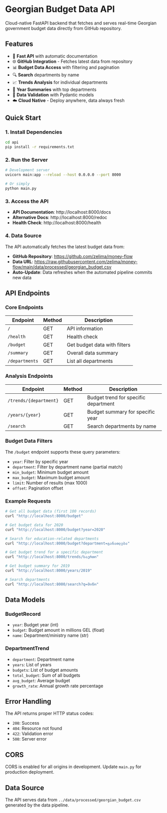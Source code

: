 # Georgian Budget Data API

Cloud-native FastAPI backend that fetches and serves real-time Georgian government budget data directly from GitHub repository.

## Features

- 🚀 **Fast API** with automatic documentation
- 🌐 **GitHub Integration** - Fetches latest data from repository
- 📊 **Budget Data Access** with filtering and pagination
- 🔍 **Search** departments by name
- 📈 **Trends Analysis** for individual departments
- 📅 **Year Summaries** with top departments
- 🔧 **Data Validation** with Pydantic models
- ☁️ **Cloud Native** - Deploy anywhere, data always fresh

## Quick Start

### 1. Install Dependencies

```bash
cd api
pip install -r requirements.txt
```

### 2. Run the Server

```bash
# Development server
uvicorn main:app --reload --host 0.0.0.0 --port 8000

# Or simply
python main.py
```

### 3. Access the API

- **API Documentation**: http://localhost:8000/docs
- **Alternative Docs**: http://localhost:8000/redoc
- **Health Check**: http://localhost:8000/health

### 4. Data Source

The API automatically fetches the latest budget data from:
- **GitHub Repository**: https://github.com/zelima/money-flow
- **Data URL**: https://raw.githubusercontent.com/zelima/money-flow/main/data/processed/georgian_budget.csv
- **Auto-Update**: Data refreshes when the automated pipeline commits new data

## API Endpoints

### Core Endpoints

| Endpoint | Method | Description |
|----------|--------|-------------|
| `/` | GET | API information |
| `/health` | GET | Health check |
| `/budget` | GET | Get budget data with filters |
| `/summary` | GET | Overall data summary |
| `/departments` | GET | List all departments |

### Analysis Endpoints

| Endpoint | Method | Description |
|----------|--------|-------------|
| `/trends/{department}` | GET | Budget trend for specific department |
| `/years/{year}` | GET | Budget summary for specific year |
| `/search` | GET | Search departments by name |

### Budget Data Filters

The `/budget` endpoint supports these query parameters:

- `year`: Filter by specific year
- `department`: Filter by department name (partial match)
- `min_budget`: Minimum budget amount
- `max_budget`: Maximum budget amount
- `limit`: Number of results (max 1000)
- `offset`: Pagination offset

### Example Requests

```bash
# Get all budget data (first 100 records)
curl "http://localhost:8000/budget"

# Get budget data for 2020
curl "http://localhost:8000/budget?year=2020"

# Search for education-related departments
curl "http://localhost:8000/budget?department=განათლება"

# Get budget trend for a specific department
curl "http://localhost:8000/trends/საერთო"

# Get budget summary for 2019
curl "http://localhost:8000/years/2019"

# Search departments
curl "http://localhost:8000/search?q=მიწო"
```

## Data Models

### BudgetRecord
- `year`: Budget year (int)
- `budget`: Budget amount in millions GEL (float)
- `name`: Department/ministry name (str)

### DepartmentTrend
- `department`: Department name
- `years`: List of years
- `budgets`: List of budget amounts
- `total_budget`: Sum of all budgets
- `avg_budget`: Average budget
- `growth_rate`: Annual growth rate percentage

## Error Handling

The API returns proper HTTP status codes:
- `200`: Success
- `404`: Resource not found
- `422`: Validation error
- `500`: Server error

## CORS

CORS is enabled for all origins in development. Update `main.py` for production deployment.

## Data Source

The API serves data from `../data/processed/georgian_budget.csv` generated by the data pipeline.
